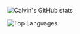![Calvin's GitHub stats](https://github-readme-stats.vercel.app/api?username=calvinwkl&hide=contribs,prs,issues&count_private=true&show_icons=true&theme=darcula)

![Top Languages](https://github-readme-stats.vercel.app/api/top-langs/?username=calvinwkl&theme=darcula&layout=compact)

<!--
**calvinwkl/calvinwkl** is a ✨ _special_ ✨ repository because its `README.md` (this file) appears on your GitHub profile.

Here are some ideas to get you started:

- 🔭 I’m currently working on ...
- 🌱 I’m currently learning ...
- 👯 I’m looking to collaborate on ...
- 🤔 I’m looking for help with ...
- 💬 Ask me about ...
- 📫 How to reach me: ...
- 😄 Pronouns: ...
- ⚡ Fun fact: ...
-->
